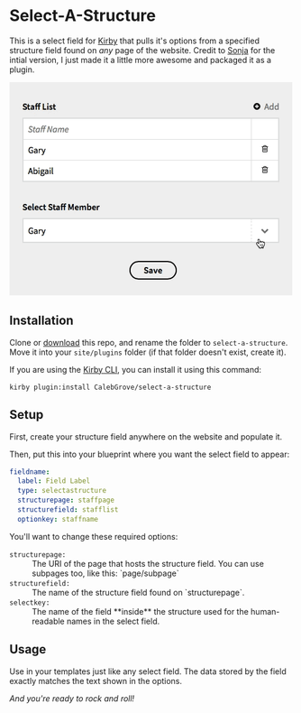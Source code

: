 # Select-A-Structure

This is a select field for [Kirby](https://getkirby.com) that pulls it's options from a specified structure field found on _any_ page of the website. Credit to [Sonja](https://forum.getkirby.com/t/fetch-query-from-parent-page/1290/6) for the intial version, I just made it a little more awesome and packaged it as a plugin.

![](select-a-structure.gif)

## Installation

Clone or [download](https://github.com/CalebGrove/select-a-structure/archive/master.zip) this repo, and rename the folder to `select-a-structure`. Move it into your `site/plugins` folder (if that folder doesn't exist, create it).

If you are using the [Kirby CLI](https://github.com/getkirby/cli), you can install it using this command:

~~~~
kirby plugin:install CalebGrove/select-a-structure
~~~~

## Setup

First, create your structure field anywhere on the website and populate it.

Then, put this into your blueprint where you want the select field to appear:

~~~~ yaml
fieldname:
  label: Field Label
  type: selectastructure
  structurepage: staffpage
  structurefield: stafflist
  optionkey: staffname
~~~~

You'll want to change these required options:

<dl>
<dt><code>structurepage:</code></td>
<dd>The URI of the page that hosts the structure field. You can use subpages too, like this: `page/subpage`</dd>

<dt><code>structurefield:</code></dt>
<dd>The name of the structure field found on `structurepage`.</dd>

<dt><code>selectkey:</code></dt>
<dd>The name of the field **inside** the structure used for the human-readable names in the select field.</dd>
</dl>

## Usage

Use in your templates just like any select field. The data stored by the field exactly matches the text shown in the options.

_And you're ready to rock and roll!_
